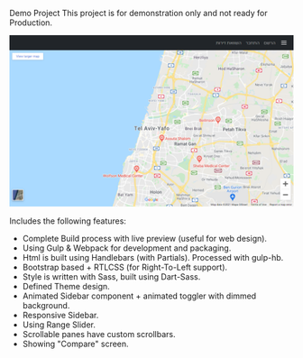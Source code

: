 Demo Project
This project is for demonstration only and not ready for Production.

![Alt text](screenshots/01.png?raw=true "Title")

Includes the following features:

- Complete Build process with live preview (useful for web design).
- Using Gulp & Webpack for development and packaging.
- Html is built using Handlebars (with Partials). Processed with gulp-hb.
- Bootstrap based + RTLCSS (for Right-To-Left support).
- Style is written with Sass, built using Dart-Sass.
- Defined Theme design.
- Animated Sidebar component + animated toggler with dimmed background.
- Responsive Sidebar.
- Using Range Slider.
- Scrollable panes have custom scrollbars.
- Showing "Compare" screen.
